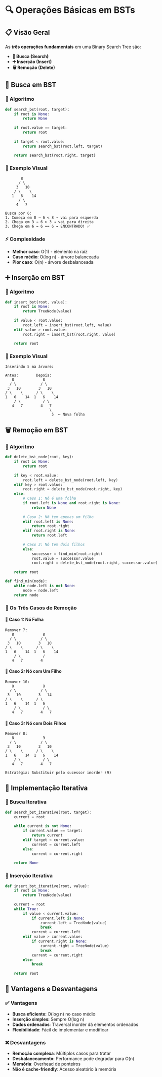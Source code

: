 # 🔍 Operações Básicas em BSTs

## 📋 Visão Geral

As **três operações fundamentais** em uma Binary Search Tree são:
- **🔎 Busca (Search)**
- **➕ Inserção (Insert)** 
- **🗑️ Remoção (Delete)**


## 🔎 Busca em BST

### 📝 Algoritmo
```python
def search_bst(root, target):
    if root is None:
        return None
    
    if root.value == target:
        return root
    
    if target < root.value:
        return search_bst(root.left, target)
    
    return search_bst(root.right, target)
```

### 🎨 Exemplo Visual
```
       8
      / \
     3   10
    / \    \
   1   6    14
      / \
     4   7

Busca por 6:
1. Começa em 8 → 6 < 8 → vai para esquerda
2. Chega em 3 → 6 > 3 → vai para direita  
3. Chega em 6 → 6 == 6 → ENCONTRADO! ✅
```

### ⚡ Complexidade
- **Melhor caso**: O(1) - elemento na raiz
- **Caso médio**: O(log n) - árvore balanceada
- **Pior caso**: O(n) - árvore desbalanceada


## ➕ Inserção em BST

### 📝 Algoritmo
```python
def insert_bst(root, value):
    if root is None:
        return TreeNode(value)
    
    if value < root.value:
        root.left = insert_bst(root.left, value)
    elif value > root.value:
        root.right = insert_bst(root.right, value)
    
    return root
```

### 🎨 Exemplo Visual
```
Inserindo 5 na árvore:

Antes:        Depois:
   8             8
  / \           / \
 3   10        3   10
/ \    \      / \    \
1   6    14  1   6    14
    / \          / \
   4   7        4   7
                    \
                     5  ← Nova folha
```


## 🗑️ Remoção em BST

### 📝 Algoritmo
```python
def delete_bst_node(root, key):
    if root is None:
        return root
    
    if key < root.value:
        root.left = delete_bst_node(root.left, key)
    elif key > root.value:
        root.right = delete_bst_node(root.right, key)
    else:
        # Caso 1: Nó é uma folha
        if root.left is None and root.right is None:
            return None
        
        # Caso 2: Nó tem apenas um filho
        elif root.left is None:
            return root.right
        elif root.right is None:
            return root.left
        
        # Caso 3: Nó tem dois filhos
        else:
            successor = find_min(root.right)
            root.value = successor.value
            root.right = delete_bst_node(root.right, successor.value)
    
    return root

def find_min(node):
    while node.left is not None:
        node = node.left
    return node
```

### 🎨 Os Três Casos de Remoção

#### 📍 Caso 1: Nó Folha
```
Remover 7:
   8             8
  / \           / \
 3   10        3   10
/ \    \      / \    \
1   6    14  1   6    14
    / \          /
   4   7        4
```

#### 📍 Caso 2: Nó com Um Filho
```
Remover 10:
   8             8
  / \           / \
 3   10        3   14
/ \    \      / \
1   6    14  1   6
    / \          / \
   4   7        4   7
```

#### 📍 Caso 3: Nó com Dois Filhos
```
Remover 8:
   8             9
  / \           / \
 3   10        3   10
/ \    \      / \    \
1   6    14  1   6    14
    / \          / \
   4   7        4   7

Estratégia: Substituir pelo sucessor inorder (9)
```


## 🚀 Implementação Iterativa

### 🔄 Busca Iterativa
```python
def search_bst_iterative(root, target):
    current = root
    
    while current is not None:
        if current.value == target:
            return current
        elif target < current.value:
            current = current.left
        else:
            current = current.right
    
    return None
```

### 🔄 Inserção Iterativa
```python
def insert_bst_iterative(root, value):
    if root is None:
        return TreeNode(value)
    
    current = root
    while True:
        if value < current.value:
            if current.left is None:
                current.left = TreeNode(value)
                break
            current = current.left
        elif value > current.value:
            if current.right is None:
                current.right = TreeNode(value)
                break
            current = current.right
        else:
            break
    
    return root
```


## 🎯 Vantagens e Desvantagens

### ✅ Vantagens
- **Busca eficiente**: O(log n) no caso médio
- **Inserção simples**: Sempre O(log n)
- **Dados ordenados**: Traversal inorder dá elementos ordenados
- **Flexibilidade**: Fácil de implementar e modificar

### ❌ Desvantagens
- **Remoção complexa**: Múltiplos casos para tratar
- **Desbalanceamento**: Performance pode degradar para O(n)
- **Memória**: Overhead de ponteiros
- **Não é cache-friendly**: Acesso aleatório à memória
